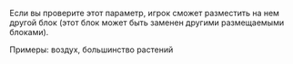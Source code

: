 Если вы проверите этот параметр, игрок сможет разместить
на нем другой блок (этот блок может быть заменен другими размещаемыми блоками).

Примеры: воздух, большинство растений